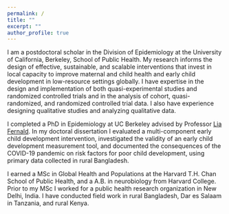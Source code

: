 ```yaml
---
permalink: /
title: ""
excerpt: ""
author_profile: true
---
```


I am a postdoctoral scholar in the Division of Epidemiology at the University of California, Berkeley, School of Public Health. My research informs the design of effective, sustainable, and scalable interventions that invest in local capacity to improve maternal and child health and early child development in low-resource settings globally. I have expertise in the design and implementation of both quasi-experimental studies and randomized controlled trials and in the analysis of cohort, quasi-randomized, and randomized controlled trial data. I also have experience designing qualitative studies and analyzing qualitative data.

I completed a PhD in Epidemiology at UC Berkeley advised by Professor <a href="https://publichealth.berkeley.edu/people/lia-fernald/" target="_blank" rel="noopener noreferrer">Lia Fernald</a>. In my doctoral dissertation I evaluated a multi-component early child development intervention, investigated the validity of an early child development measurement tool, and documented the consequences of the COVID-19 pandemic on risk factors for poor child development, using primary data collected in rural Bangladesh. 

I earned a MSc in Global Health and Populations at the Harvard T.H. Chan School of Public Health, and a A.B. in neurobiology from Harvard College. Prior to my MSc I worked for a public health research organization in New Delhi, India. I have conducted field work in rural Bangladesh, Dar es Salaam in Tanzania, and rural Kenya.
